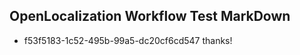 ## OpenLocalization Workflow Test MarkDown
* f53f5183-1c52-495b-99a5-dc20cf6cd547 thanks!

<!--HONumber=Aug16_HO1-->


